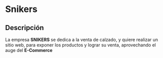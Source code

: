 # Snikers
## Descripción 
La empresa **SNIKERS** se dedica a la venta de calzado,
y quiere realizar un sitio web, para exponer los productos y lograr su venta,
aprovechando el auge del **E-Commerce**
